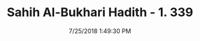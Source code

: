---
title        : "Sahih Al-Bukhari Hadith - 1. 339"
date         : 7/25/2018 1:49:30 PM
draft        : false
type         : "hadith"
layout       : "hadith"
BookCode     : "SHB"
VolumeNumber : "1"
HadithNumber : "339"
categories  :  ["Tayammum-Tayammum is for the hands and the face"]
tags  :  ["Ammar"]
---
